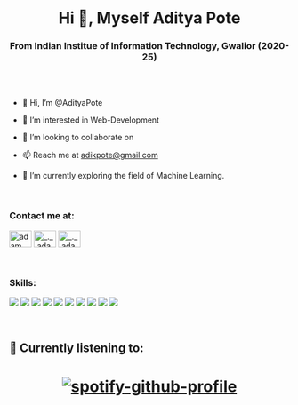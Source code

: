 
<!---
AdityaPote/AdityaPote is a ✨ special ✨ repository because its `README.md` (this file) appears on your GitHub profile.
You can click the Preview link to take a look at your changes.
--->

<h1 align="center">Hi 👋, Myself Aditya Pote </h1>
<h3 align="center">From Indian Institue of Information Technology, Gwalior (2020-25)</h3>

<br>
<br>

- 👋 Hi, I’m @AdityaPote

- 👀 I’m interested in Web-Development

- 💞️ I’m looking to collaborate on 

- 📫 Reach me at adikpote@gmail.com

- 🔭 I’m currently exploring the field of Machine Learning.

<br>

<h3 align="left">Contact me at:</h3>
<p align="left">
  <a href="https://www.linkedin.com/in/aditya-pote-1807b1240/" target="blank"><img align="center"
      src="https://raw.githubusercontent.com/rahuldkjain/github-profile-readme-generator/master/src/images/icons/Social/linked-in-alt.svg"
      alt="adam pithewan" height="30" width="40" /></a> 
  <a href="https://www.instagram.com/aditya__pote/" target="blank"><img align="center"
      src="https://raw.githubusercontent.com/rahuldkjain/github-profile-readme-generator/master/src/images/icons/Social/instagram.svg"
      alt="_._.adam._" height="30" width="40" /></a> 
   <a href="https://www.twitter.com/AadityaPote/" target="blank"><img align="center"
      src="https://raw.githubusercontent.com/rahuldkjain/github-profile-readme-generator/master/src/images/icons/Social/twitter.svg"
      alt="_._.adam._" height="30" width="40" /></a> 
</p>

<br>

<h3 align="left">Skills:</h3>
<p align="left">
<img src="https://img.shields.io/badge/VSCode-0078D4?style=for-the-badge&logo=visual%20studio%20code&logoColor=white">
<img src="https://img.shields.io/badge/C-00599C?style=for-the-badge&logo=c&logoColor=white">
<img src="https://img.shields.io/badge/C%2B%2B-00599C?style=for-the-badge&logo=c%2B%2B&logoColor=white">
<img src="https://img.shields.io/badge/HTML5-E34F26?style=for-the-badge&logo=html5&logoColor=white">
<img src="https://img.shields.io/badge/CSS3-1572B6?style=for-the-badge&logo=css3&logoColor=white">
<img src="https://img.shields.io/badge/JavaScript-323330?style=for-the-badge&logo=javascript&logoColor=F7DF1E">
<img src="https://img.shields.io/badge/Node.js-339933?style=for-the-badge&logo=nodedotjs&logoColor=white">
<img src="https://img.shields.io/badge/Express.js-000000?style=for-the-badge&logo=express&logoColor=white">
<img src="https://img.shields.io/badge/React-20232A?style=for-the-badge&logo=react&logoColor=61DAFB">
<img src="https://img.shields.io/badge/MongoDB-4EA94B?style=for-the-badge&logo=mongodb&logoColor=white">
</p>

<br>

<h2 align="left">🎵 Currently listening to: </h2>

<h1 align="center">

[![spotify-github-profile](https://spotify-github-profile.vercel.app/api/view?uid=xbu4utzqvj6flmsgvbxrkpb4o&cover_image=true&theme=novatorem&bar_color=0898aa&bar_color_cover=false)](https://github.com/kittinan/spotify-github-profile)

</h1>
